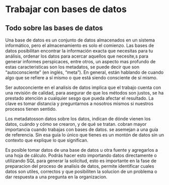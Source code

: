 # Trabajar con bases de datos

## Todo sobre las bases de datos

Una base de datos es un conjunto de datos almacenados en un sistema informático, pero el almacenamiento es solo el
comienzo. Las bases de datos posibilitan encontrar la información exacta que necesitas para tu análisis, ordenar los datos
para acercar aquellos que necesite,s para generar informes perspicaces, entre otros, un aspecto mas profundo de estas
caracteristicas son los metadatos, se puede decir que son “autoconsciente” (en inglés, “meta”). En general, están hablando
de cuando algo que se refiere a sí mismo o que está siendo consciente de sí mismo.

Ser autoconciente en el analisis de datos implica que el trabajo cuenta con una revisión de calidad, para asegurar de
que los métodos son justos, se ha prestado atención a cualquier sesgo que pueda afectar el resultado. La clave es tomar
distancia y preguntarnos a nosotros mismos si nuestros procesos tienen sentido.

Los metadatosson datos sobre los datos, indican de dónde vienen los datos, cuándo y cómo se crearon, y de qué se tratan.
cobran mayor importancia cuando trabajas con bases de datos. se asemejan a  una guía de referencia. Sin esa guía lo único
que tienes es un montón de datos sin un contexto que explique lo que significan.

Es posible tomar datos de una base de datos u otra fuente y agregarlos a una hoja de cálculo. Podrás hacer esto importando
datos directamente o utilizando SQL para generar la solicitud, esto es importante en la fase de preparacion del proceso
de analisis de datos, permite identificar cuales datos son utiles, correctos y que posibiliten la solucion de un problema
o dar respuesta a una pregunta en la organizacion.

